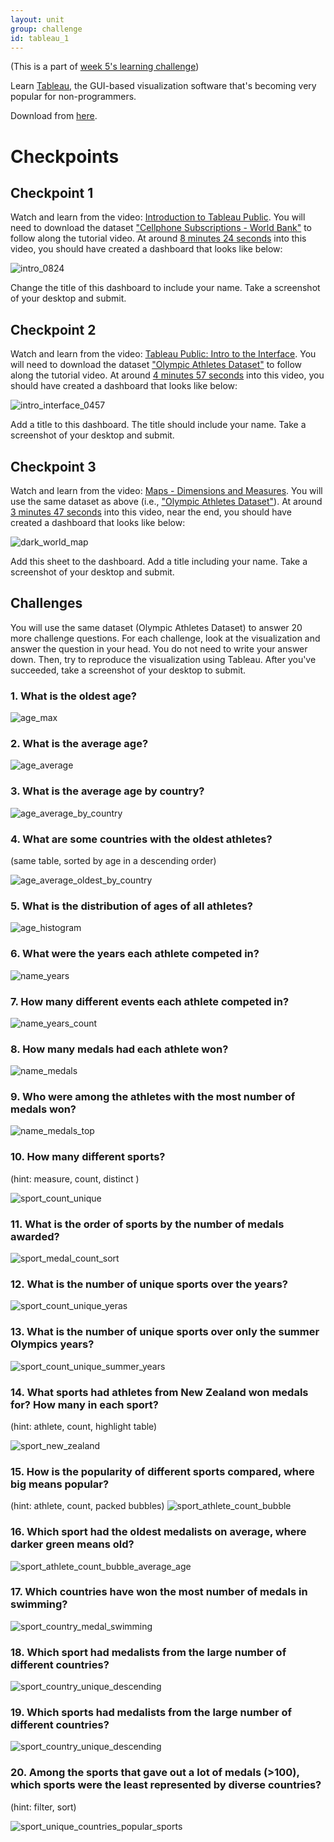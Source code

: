 ```yaml
---
layout: unit
group: challenge
id: tableau_1
---
```


(This is a part of [week 5's learning challenge](/challenges/5/))

Learn [Tableau](http://www.tableausoftware.com/public/), the GUI-based visualization software that's becoming very popular for non-programmers.

Download from [here](http://www.tableausoftware.com/public/download).

# Checkpoints

## Checkpoint 1

Watch and learn from the video: [Introduction to Tableau Public](http://youtu.be/iT1iHLGawIM). You will need to download the dataset ["Cellphone Subscriptions - World Bank"](cellphone_data.xls) to follow along the tutorial video. At around [8 minutes 24 seconds](http://youtu.be/iT1iHLGawIM?t=8m24s) into this video, you should have created a dashboard that looks like below:

![intro_0824](intro_0824.png)

Change the title of this dashboard to include your name. Take a screenshot of your desktop and submit.

## Checkpoint 2

Watch and learn from the video: [Tableau Public: Intro to the Interface](https://www.youtube.com/watch?v=QZBvkLHZwZE). You will need to download the dataset ["Olympic Athletes Dataset"](OlympicAthletes_0.xlsx) to follow along the tutorial video. At around [4 minutes 57 seconds](http://youtu.be/QZBvkLHZwZE?t=4m57s) into this video, you should have created a dashboard that looks like below:

![intro_interface_0457](intro_interface_0457.png)

Add a title to this dashboard. The title should include your name. Take a screenshot of your desktop and submit.

## Checkpoint 3

Watch and learn from the video: [Maps - Dimensions and Measures](https://www.youtube.com/watch?v=NzSzB960elo). You will use the same dataset as above (i.e., ["Olympic Athletes Dataset"](OlympicAthletes_0.xlsx)). At around [3 minutes 47 seconds](http://youtu.be/QZBvkLHZwZE?t=3m36s) into this video, near the end, you should have created a dashboard that looks like below:

![dark_world_map](dark_world_map.png)

Add this sheet to the dashboard. Add a title including your name. Take a screenshot of your desktop and submit.

## Challenges

You will use the same dataset (Olympic Athletes Dataset) to answer 20 more challenge questions. For each challenge, look at the visualization and answer the question in your head. You do not need to write your answer down. Then, try to reproduce the visualization using Tableau. After you've succeeded, take a screenshot of your desktop to submit.

### 1. What is the oldest age?

![age_max](age_max.png)

### 2. What is the average age?

![age_average](age_average.png)

### 3. What is the average age by country?

![age_average_by_country](age_average_by_country.png)

### 4. What are some countries with the oldest athletes?

(same table, sorted by age in a descending order)

![age_average_oldest_by_country](age_average_oldest_by_country.png)

### 5. What is the distribution of ages of all athletes?

![age_histogram](age_histogram.png)


### 6. What were the years each athlete competed in?
![name_years](name_years.png)

### 7. How many different events each athlete competed in?
![name_years_count](name_years_count.png)

### 8. How many medals had each athlete won?
![name_medals](name_medals.png)

### 9. Who were among the athletes with the most number of medals won?
![name_medals_top](name_medals_top.png)

### 10. How many different sports?
(hint: measure, count, distinct )

![sport_count_unique](sport_count_unique.png)

### 11. What is the order of sports by the number of medals awarded?
![sport_medal_count_sort](sport_medal_count_sort.png)

### 12. What is the number of unique sports over the years?
![sport_count_unique_yeras](sport_count_unique_yeras.png)

### 13. What is the number of unique sports over only the summer Olympics years?
![sport_count_unique_summer_years](sport_count_unique_summer_years.png)

### 14. What sports had athletes from New Zealand won medals for? How many in each sport? 
(hint: athlete, count, highlight table)

![sport_new_zealand](sport_new_zealand.png)

### 15. How is the popularity of different sports compared, where big means popular?
(hint: athlete, count, packed bubbles)
![sport_athlete_count_bubble](sport_athlete_count_bubble.png)

### 16. Which sport had the oldest medalists on average, where darker green means old?
![sport_athlete_count_bubble_average_age](sport_athlete_count_bubble_average_age.png)

### 17. Which countries have won the most number of medals in swimming?
![sport_country_medal_swimming](sport_country_medal_swimming.png)

### 18. Which sport had medalists from the large number of different countries?
![sport_country_unique_descending](sport_country_unique_descending.png)

### 19. Which sports had medalists from the large number of different countries?
![sport_country_unique_descending](sport_country_unique_descending.png)

### 20. Among the sports that gave out a lot of medals (>100), which sports were the least represented by diverse countries?
(hint: filter, sort)

![sport_unique_countries_popular_sports](sport_unique_countries_popular_sports.png)
